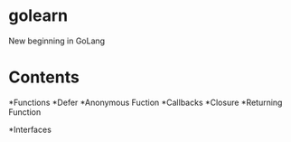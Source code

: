 # golearn
New beginning in GoLang

# Contents
*Functions
  *Defer
  *Anonymous Fuction
  *Callbacks
  *Closure
  *Returning Function

*Interfaces

